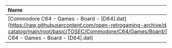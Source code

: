 |Name|Size|
|:---|---:|
|[Commodore C64 - Games - Board - [D64].dat](https://raw.githubusercontent.com/open-retrogaming-archive/dat-catalog/main/root/basic/TOSEC/Commodore/C64/Games/Board/[D64]/Commodore C64 - Games - Board - [D64].dat)|552594|
